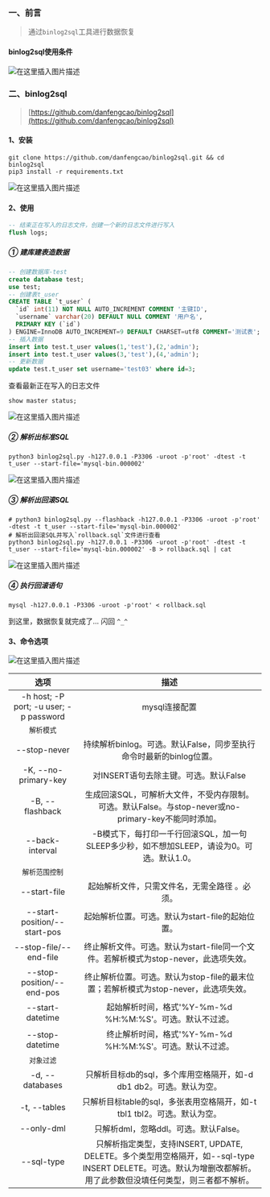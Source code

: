 ﻿### 一、前言

> 通过`binlog2sql`工具进行数据恢复

#### binlog2sql使用条件

![在这里插入图片描述](https://img-blog.csdnimg.cn/788cbca772c34f68aa138e89eb804170.png?x-oss-process=image/watermark,type_ZHJvaWRzYW5zZmFsbGJhY2s,shadow_50,text_Q1NETiBA6YOR5riF,size_20,color_FFFFFF,t_70,g_se,x_16)

### 二、binlog2sql

> [https://github.com/danfengcao/binlog2sql](https://github.com/danfengcao/binlog2sql)


#### 1、安装

```shell
git clone https://github.com/danfengcao/binlog2sql.git && cd binlog2sql
pip3 install -r requirements.txt
```

![在这里插入图片描述](https://img-blog.csdnimg.cn/24b2f4209585438eaa01bd16ccfede57.png?x-oss-process=image/watermark,type_ZHJvaWRzYW5zZmFsbGJhY2s,shadow_50,text_Q1NETiBA6YOR5riF,size_20,color_FFFFFF,t_70,g_se,x_16)


#### 2、使用

```sql
-- 结束正在写入的日志文件，创建一个新的日志文件进行写入
flush logs;
```

##### ① 建库建表造数据

```sql
-- 创建数据库-test
create database test;
use test;
-- 创建表t_user
CREATE TABLE `t_user` (
  `id` int(11) NOT NULL AUTO_INCREMENT COMMENT '主键ID',
  `username` varchar(20) DEFAULT NULL COMMENT '用户名',
  PRIMARY KEY (`id`)
) ENGINE=InnoDB AUTO_INCREMENT=9 DEFAULT CHARSET=utf8 COMMENT='测试表';
-- 插入数据
insert into test.t_user values(1,'test'),(2,'admin');
insert into test.t_user values(3,'test'),(4,'admin');
-- 更新数据
update test.t_user set username='test03' where id=3;
```

查看最新正在写入的日志文件

```shell
show master status;
```

![在这里插入图片描述](https://img-blog.csdnimg.cn/a381068885b94113868c9ce2bf70f218.png)



##### ② 解析出标准SQL

```shell
python3 binlog2sql.py -h127.0.0.1 -P3306 -uroot -p'root' -dtest -t t_user --start-file='mysql-bin.000002'
```

![在这里插入图片描述](https://img-blog.csdnimg.cn/ea7ed322ba8d47298cd3793d4ce38ae1.png?x-oss-process=image/watermark,type_ZHJvaWRzYW5zZmFsbGJhY2s,shadow_50,text_Q1NETiBA6YOR5riF,size_20,color_FFFFFF,t_70,g_se,x_16)


##### ③ 解析出回滚SQL

```shell
# python3 binlog2sql.py --flashback -h127.0.0.1 -P3306 -uroot -p'root' -dtest -t t_user --start-file='mysql-bin.000002'
# 解析出回滚SQL并写入`rollback.sql`文件进行查看
python3 binlog2sql.py -h127.0.0.1 -P3306 -uroot -p'root' -dtest -t t_user --start-file='mysql-bin.000002' -B > rollback.sql | cat
```

![在这里插入图片描述](https://img-blog.csdnimg.cn/a66fdfb5f20a40a79f02f7a8594dc67e.png?x-oss-process=image/watermark,type_ZHJvaWRzYW5zZmFsbGJhY2s,shadow_50,text_Q1NETiBA6YOR5riF,size_20,color_FFFFFF,t_70,g_se,x_16)

##### ④ 执行回滚语句

```shell
mysql -h127.0.0.1 -P3306 -uroot -p'root' < rollback.sql
```

到这里，数据恢复就完成了... 闪回 `^_^`

#### 3、命令选项

![在这里插入图片描述](https://img-blog.csdnimg.cn/2139e001408141e6b5ca83aae2ca868f.png?x-oss-process=image/watermark,type_ZHJvaWRzYW5zZmFsbGJhY2s,shadow_50,text_Q1NETiBA6YOR5riF,size_20,color_FFFFFF,t_70,g_se,x_16)

|                  选项                  |                                                                               描述                                                                               |
| :------------------------------------: | :--------------------------------------------------------------------------------------------------------------------------------------------------------------: |
| -h host; -P port; -u user; -p password |                                                                          mysql连接配置                                                                           |
|               `解析模式`               |                                                                                                                                                                  |
|              --stop-never              |                                               持续解析binlog。可选。默认False，同步至执行命令时最新的binlog位置。                                                |
|          -K, --no-primary-key          |                                                              对INSERT语句去除主键。可选。默认False                                                               |
|            -B, --flashback             |                               生成回滚SQL，可解析大文件，不受内存限制。可选。默认False。与stop-never或no-primary-key不能同时添加。                               |
|            --back-interval             |                                    -B模式下，每打印一千行回滚SQL，加一句SLEEP多少秒，如不想加SLEEP，请设为0。可选。默认1.0。                                     |
|             `解析范围控制`             |                                                                                                                                                                  |
|              --start-file              |                                                          起始解析文件，只需文件名，无需全路径 。必须。                                                           |
|      --start-position/--start-pos      |                                                         起始解析位置。可选。默认为start-file的起始位置。                                                         |
|         --stop-file/--end-file         |                                       终止解析文件。可选。默认为start-file同一个文件。若解析模式为stop-never，此选项失效。                                       |
|       --stop-position/--end-pos        |                                       终止解析位置。可选。默认为stop-file的最末位置；若解析模式为stop-never，此选项失效。                                        |
|            --start-datetime            |                                                    起始解析时间，格式'%Y-%m-%d %H:%M:%S'。可选。默认不过滤。                                                     |
|            --stop-datetime             |                                                    终止解析时间，格式'%Y-%m-%d %H:%M:%S'。可选。默认不过滤。                                                     |
|               `对象过滤`               |                                                                                                                                                                  |
|            -d, --databases             |                                               只解析目标db的sql，多个库用空格隔开，如-d db1 db2。可选。默认为空。                                                |
|              -t, --tables              |                                             只解析目标table的sql，多张表用空格隔开，如-t tbl1 tbl2。可选。默认为空。                                             |
|               --only-dml               |                                                              只解析dml，忽略ddl。可选。默认False。                                                               |
|               --sql-type               | 只解析指定类型，支持INSERT, UPDATE, DELETE。多个类型用空格隔开，如--sql-type INSERT DELETE。可选。默认为增删改都解析。用了此参数但没填任何类型，则三者都不解析。 |
